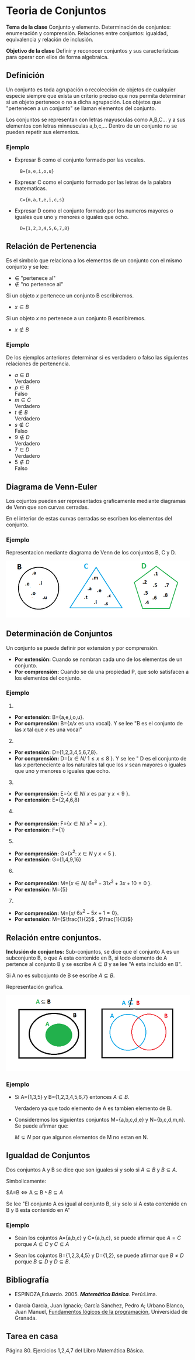 # Teoria de Conjuntos


**Tema de la clase**  Conjunto y elemento. Determinación de conjuntos: enumeración y comprensión. Relaciones entre conjuntos: igualdad, equivalencia y relación de inclusión.

**Objetivo de la clase** Definir y reconocer conjuntos y sus características para operar con ellos de forma algebraica.

## Definición 

Un conjunto es toda agrupación o recolección de objetos de cualquier especie siempre que exista un criterio preciso que nos permita determinar si un objeto pertenece o no a dicha agrupación. Los objetos que "pertenecen a un conjunto" se llaman elementos del conjunto.

Los conjuntos se representan con letras mayusculas como A,B,C... y a sus elementos con letras minnusculas a,b,c,...
Dentro de un conjunto no se pueden repetir sus elementos.

### Ejemplo 

- Expresar B como el conjunto formado por las vocales.

        B={a,e,i,o,u}

- Expresar C como el conjunto formado por las letras de la palabra matematicas.

        C={m,a,t,e,i,c,s}

- Expresar D como el conjunto formado por los numeros mayores o iguales que uno y menores o iguales que ocho.

        D={1,2,3,4,5,6,7,8}


## Relación de Pertenencia

Es el simbolo que relaciona a los elementos de un conjunto con el mismo conjunto y se lee:
 - $∈$ "pertenece al"
 - $∉$ "no pertenece al"

Si un objeto $x$ pertenece un conjunto B escribiremos.
- $x ∈ B$

Si un objeto $x$ no pertenece a un conjunto B escribiremos. 
- $x ∉ B$

### Ejemplo

De los ejemplos anteriores determinar si es verdadero o falso las siguientes relaciones de pertenencia. 

- $a ∈ B$   
Verdadero
- $p ∈ B$   
Falso
- $m ∈ C$   
Verdadero
- $t ∉ B$   
Verdadero
- $s ∉ C$   
Falso
- $9 ∉ D$   
Verdadero
- $7 ∈ D$   
Verdadero
- $5 ∉ D$   
Falso

## Diagrama de Venn-Euler
Los cojuntos pueden ser representados graficamente mediante diagramas de Venn que son curvas cerradas.

En el interior de estas curvas cerradas se escriben los elementos del conjunto.

### Ejemplo
Representacion mediante diagrama de Venn de los conjuntos B, C y D.

 ![una foto](dv.png)
 
## Determinación de Conjuntos
Un conjunto se puede definir por extensión y por comprensión.

- **Por extensión:** Cuando se nombran cada uno de los elementos de un conjunto.
- **Por comprensión:** Cuando se da una propiedad P, que solo satisfacen a los elementos del conjunto.

### Ejemplo 
1. 
- **Por extensión:** B={a,e,i,o,u}.
- **Por comprensión:** B={$x/x$ es una vocal}. Y se lee "B es el conjunto de las $x$ tal que $x$ es una vocal"

2.


- **Por extensión:** D={1,2,3,4,5,6,7,8}. 
- **Por comprensión:** D={$x ∈ N$/ $1 ≤ x ≤ 8$ }. Y se lee " D es el conjunto de las $x$ perteneciente a los naturales tal que los $x$ sean mayores o iguales que uno y menores o iguales que ocho.
3.
- **Por comprensión:** E={$x ∈ N$/ $x$ es par y  $x < 9$ }.
- **Por extensión:** E={2,4,6,8}
4.

- **Por comprensión:** F={$x ∈ N$/ $x^2 = x$ }.
- **Por extensión:** F={1}

5.


- **Por comprensión:** G={$x^2$: $x ∈ N$ y $x < 5$ }.
- **Por extensión:** G={1,4,9,16}

6. 
- **Por comprensión:** M={$x ∈ N$/ $6x^3-31x^2+3x+10=0$ }.
- **Por extensión:** M={5}

7.
- **Por comprensión:** M={$x$/ $6x^2-5x+1=0$}.
- **Por extensión:** M={$\frac{1}{2}$ , $\frac{1}{3}$}

## Relación entre conjuntos.

**Inclusión de conjuntos:** Sub-conjuntos, se dice que el conjunto A es un subconjunto B, o que A esta contenido en B, si todo elemento de A pertence al conjunto  B y se escribe $A ⊆ B$ y se lee "A esta incluido en B".

Si A no es subcojunto de B se escribe $A ⊊ B$.

Representación grafica.

![una foto](sb.png)

### Ejemplo

- Si A={1,3,5} y B={1,2,3,4,5,6,7} entonces $A ⊆ B$.

    Verdadero ya que todo elemento de A es tambien elemento de B.

- Consideremos los siguientes conjuntos M={a,b,c,d,e} y N={b,c,d,m,n}. Se puede afirmar que:

    $M ⊊ N$ por que algunos elementos de M no estan en N.

## Igualdad de Conjuntos 

Dos conjuntos A y B se dice que son iguales si y solo si $A ⊆ B$ y $B ⊆ A$.

Simbolicamente: 

$A=B ⇔ A ⊆ B $˄$ $B ⊆ A$

Se lee "El conjunto A es igual al conjunto B, si y solo si A esta contenido en B y B esta contenido en A"

### Ejemplo

- Sean los cojuntos A={a,b,c} y C={a,b,c}, se puede afirmar que $A=C$ porque $A ⊆ C$ y $C ⊆ A$

- Sean los cojuntos B={1,2,3,4,5} y D={1,2}, se puede afirmar que $B≠D$ porque $B ⊊ D$ y $D ⊆ B$.

## Bibliografía

- ESPINOZA,Eduardo. 2005. ***Matemática Básica***. Perú:Lima.

- García García, Juan Ignacio; García Sánchez, Pedro A; Urbano Blanco, Juan Manuel, [Fundamentos lógicos de la programación](http://hdl.handle.net/10481/43278), Universidad de Granada.

## Tarea en casa

Página 80. Ejercicios 1,2,4,7 del Libro Matemática Básica.









 













